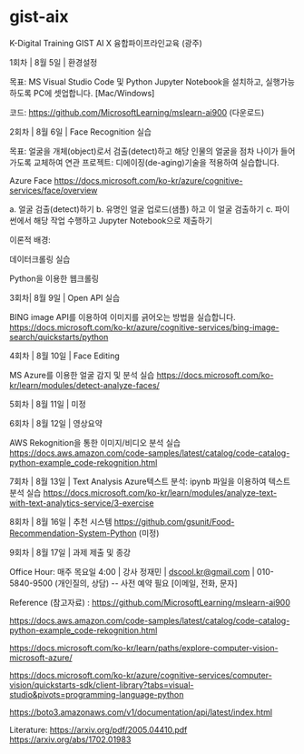 # gist-aix
K-Digital Training GIST AI X 융합파이프라인교육 (광주)


1회차 | 8월 5일 | 환경설정

목표: MS Visual Studio Code 및 Python Jupyter Notebook을 설치하고, 실행가능하도록 PC에 셋업합니다. [Mac/Windows]

코드: https://github.com/MicrosoftLearning/mslearn-ai900 (다운로드)

2회차 | 8월 6일 | Face Recognition 실습

목표: 얼굴을 개체(object)로서 검출(detect)하고 해당 인물의 얼굴을 점차 나이가 들어가도록 교체하여
연관 프로젝트: 
디에이징(de-aging)기술을 적용하여 실습합니다.

Azure Face
https://docs.microsoft.com/ko-kr/azure/cognitive-services/face/overview

a. 얼굴 검출(detect)하기
b. 유명인 얼굴 업로드(샘플) 하고 이 얼굴 검출하기
c. 파이썬에서 해당 작업 수행하고 Jupyter Notebook으로 제출하기

이론적 배경:

데이터크롤링 실습

Python을 이용한 웹크롤링

3회차| 8월 9일 | Open API 실습

BING image API를 이용하여 이미지를 긁어오는 방법을 실습합니다.
https://docs.microsoft.com/ko-kr/azure/cognitive-services/bing-image-search/quickstarts/python

4회차 | 8월 10일 | Face Editing

MS Azure를 이용한 얼굴 감지 및 분석 실습
https://docs.microsoft.com/ko-kr/learn/modules/detect-analyze-faces/

5회차 | 8월 11일 | 미정

6회차 | 8월 12일 | 영상요약

AWS Rekognition을 통한 이미지/비디오 분석 실습
https://docs.aws.amazon.com/code-samples/latest/catalog/code-catalog-python-example_code-rekognition.html

7회차 | 8월 13일 | Text Analysis
Azure텍스트 분석: ipynb 파일을 이용하여 텍스트 분석 실습
https://docs.microsoft.com/ko-kr/learn/modules/analyze-text-with-text-analytics-service/3-exercise

8회차 | 8월 16일 | 추천 시스템
https://github.com/gsunit/Food-Recommendation-System-Python (미정)

9회차 | 8월 17일 | 과제 제출 및 종강

Office Hour: 매주 목요일 4:00 | 강사 정재민 | dscool.kr@gmail.com | 010-5840-9500 
(개인질의, 상담) -- 사전 예약 필요 [이메일, 전화, 문자]

Reference (참고자료) :
https://github.com/MicrosoftLearning/mslearn-ai900

https://docs.aws.amazon.com/code-samples/latest/catalog/code-catalog-python-example_code-rekognition.html

https://docs.microsoft.com/ko-kr/learn/paths/explore-computer-vision-microsoft-azure/

https://docs.microsoft.com/ko-kr/azure/cognitive-services/computer-vision/quickstarts-sdk/client-library?tabs=visual-studio&pivots=programming-language-python

https://boto3.amazonaws.com/v1/documentation/api/latest/index.html

Literature: https://arxiv.org/pdf/2005.04410.pdf
            https://arxiv.org/abs/1702.01983


